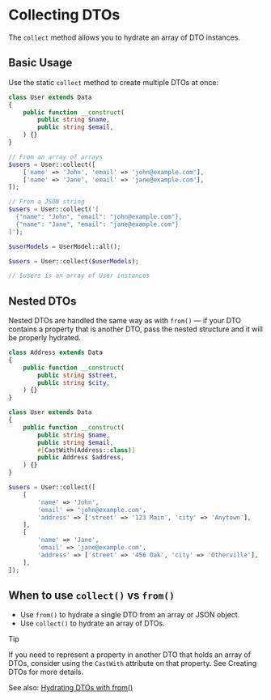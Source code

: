 # Collecting DTOs

The `collect` method allows you to hydrate an array of DTO instances.

## Basic Usage

Use the static `collect` method to create multiple DTOs at once:

```php
class User extends Data
{
    public function __construct(
        public string $name,
        public string $email,
    ) {}
}

// From an array of arrays
$users = User::collect([
    ['name' => 'John', 'email' => 'john@example.com'],
    ['name' => 'Jane', 'email' => 'jane@example.com'],
]);

// From a JSON string
$users = User::collect('[
  {"name": "John", "email": "john@example.com"},
  {"name": "Jane", "email": "jane@example.com"}
]');

$userModels = UserModel::all();

$users = User::collect($userModels);

// $users is an array of User instances
```

## Nested DTOs

Nested DTOs are handled the same way as with `from()` — if your DTO contains a property that is another DTO, pass the nested structure and it will be properly hydrated.

```php
class Address extends Data
{
    public function __construct(
        public string $street,
        public string $city,
    ) {}
}

class User extends Data
{
    public function __construct(
        public string $name,
        public string $email,
        #[CastWith(Address::class)]
        public Address $address,
    ) {}
}

$users = User::collect([
    [
        'name' => 'John',
        'email' => 'john@example.com',
        'address' => ['street' => '123 Main', 'city' => 'Anytown'],
    ],
    [
        'name' => 'Jane',
        'email' => 'jane@example.com',
        'address' => ['street' => '456 Oak', 'city' => 'Otherville'],
    ],
]);
```

## When to use `collect()` vs `from()`

- Use `from()` to hydrate a single DTO from an array or JSON object.
- Use `collect()` to hydrate an array of DTOs.

> [!tip]
> If you need to represent a property in another DTO that holds an array of DTOs, consider using the `CastWith` attribute on that property. See Creating DTOs for more details.

See also: [Hydrating DTOs with from()](/guide/from)
